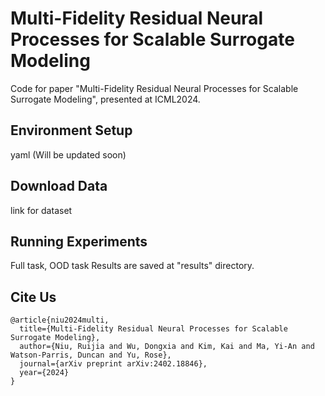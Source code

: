 # Multi-Fidelity Residual Neural Processes for Scalable Surrogate Modeling
Code for paper "Multi-Fidelity Residual Neural Processes for Scalable Surrogate Modeling", presented at ICML2024.

## Environment Setup
yaml (Will be updated soon)

## Download Data
link for dataset

## Running Experiments
Full task, OOD task
Results are saved at "results" directory.

## Cite Us

```
@article{niu2024multi,
  title={Multi-Fidelity Residual Neural Processes for Scalable Surrogate Modeling},
  author={Niu, Ruijia and Wu, Dongxia and Kim, Kai and Ma, Yi-An and Watson-Parris, Duncan and Yu, Rose},
  journal={arXiv preprint arXiv:2402.18846},
  year={2024}
}
```
